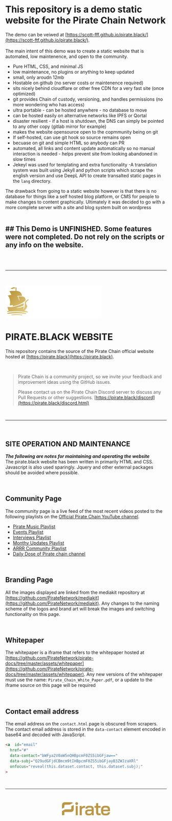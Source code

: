 
# This repository is a demo static website for the Pirate Chain Network

The demo can be veiwed at [https://scott-fff.github.io/pirate.black/](https://scott-ftf.github.io/pirate.black/). 
<br /><br />
The main intent of this demo was to create a static website that is automated, low maintenence, and open to the community. 

- Pure HTML, CSS, and minimal JS 
- low maintenance, no plugins or anything to keep updated
- small, only aroudn 12mb
- Hostable on github (no server costs or maintenence required)
- sits nicely behind cloudflare or other free CDN for a very fast site (once optimized)
- git provides Chain of custody, versioning, and handles permissions (no more wondering who has access)
- ultra portable - can be hosted anywhere - no database to move
- can be hosted easily on alternative networks like IPFS or Qortal
- disaster resilient - if a host is shutdown, the DNS can simply be pointed to any other copy (gitlab mirror for example)
- makes the website opensource open to the copmmunity being on git
- If self-hosted, can use git hook so source remains open
- becuase on git and simple HTML so anybody can PR
- automated, all links and content  update automatically so no manual interaction is needed - helps prevent site from looking abandoned in slow times
- Jekeyl was used for templating and extra functionality
-A translation system was built using Jekyll and python scripts which scrape the english version and use DeepL API to create transalted static pages in the `lang` directory. 

The drawback from going to a static website however is that there is no database for things like a self hosted blog platform, or CMS for people to make changes to content graphically. Ultimately it was decided to go with a more complete server with a site and blog system built on wordpress
<br /><br />
## ## This Demo is UNFINISHED. Some features were not completed. Do not rely on the scripts or any info on the website.

<br /><br />
<hr />
<br /><br />

<img src="assets/img/logo/Pirate_Logo_WG.svg" style="width: 300px;">

# PIRATE.BLACK WEBSITE
This repository contains the source of the Pirate Chain official website hosted at [https://pirate.black](https://pirate.black). 

<br/>

>Pirate Chain is a community project, so we invite your feedback and
> improvement ideas using the GitHub issues. 
> 
> Please contact us on the Pirate Chain Discord server to discuss any
> Pull Requests or other suggestions.
> [https://pirate.black/discord](https://pirate.black/discord.html)

<br/>
<hr />
<br/>

## SITE OPERATION AND MAINTENANCE

***The following are notes for maintaining and operating the website***<br/>
The pirate.black website has been written in primarily HTML and CSS. Javascript is also used sparingly. Jquery and other external packages should be avoided where possible.

<br/>  

## Community Page
The community page is a live feed of the most recent videos posted to the following playlists on the [Official Pirate Chain YouTube channel](https://www.youtube.com/c/piratechain). 
* [Pirate Music Playlist](https://www.youtube.com/watch?v=RhRWM1WW6ak&list=PLgEMYwvTcDT4qBIZCMpTgiTOCSRqU1KtL)
* [Events Playlist](https://www.youtube.com/watch?v=RGplTBYULyE&list=PLgEMYwvTcDT4AqQXvh2fVmJX_kIVMAT7Q)
* [Interviews Playlist](https://www.youtube.com/watch?v=LPyIP8DbkDg&list=PLgEMYwvTcDT6N_jJrA_Jo8m9twRwolHK-)
* [Monthy Updates Playlist](https://www.youtube.com/watch?v=dyz0ltiafWk&list=PLgEMYwvTcDT54FsOk4yVWkJZ4i3Xcz1mM)
* [ARRR Community Playlist](https://www.youtube.com/watch?v=248NO7p2h8w&list=PLgEMYwvTcDT5V1RiSoPh1RheOgDYJ88jK)
* [Daily Dose of Pirate chain channel](https://www.youtube.com/@DailyDoseOfPirateChain)

<br/>

## Branding Page
All the images displayed are linked from the mediakit repository at [https://github.com/PirateNetwork/mediakit](https://github.com/PirateNetwork/mediakit). Any changes to the naming scheme of the logos and brand art will break the images and switching functionality on this page.

<br/>

## Whitepaper
The whitepaper is a iframe that refers to the whitepaper hosted at [https://github.com/PirateNetwork/pirate-docs/tree/master/assets/whitepaper](https://github.com/PirateNetwork/pirate-docs/tree/master/assets/whitepaper). Any new versions of the whitepaper must use the name: `Pirate_Chain_White_Paper.pdf`, or a update to the iframe source on this page will be required

<br/>

## Contact email address
The email address on the `contact.html` page is obscured from scrapers. The contact email address is stored in the `data-contact` element encoded in base64 and decoded with JavaScript.
```HTML
<a  id="email"
  href="#"
  data-contact="bWFya2V0aW5nQHBpcmF0ZS5ibGFjaw=="
  data-subj="Q29udGFjdCBmcm9tIHBpcmF0ZS5ibGFjayB3ZWJzaXRl"
  onfocus="reveal(this.dataset.contact, this.dataset.subj);"
>
```
<br />
<hr />
<img src="assets/img/logo/Pirate_Logo_Wordmark_Gold.svg" style="width:150px;margin:40px auto;display:block;">
